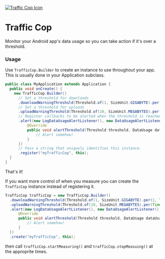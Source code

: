 [![Traffic Cop Icon](https://raw.github.com/willowtreeapps/trafficcop/master/trafficcop.png
)](https://github.com/willowtreeapps/trafficcop)

Traffic Cop
==========

Monitor your Android app's data usage so you can take action if it's over a threshold.

### Usage
Use `TrafficCop.Builder` to create an instance to use throughout your app.  This is usually done in your Application subclass.

```java
public class MyApplication extends Application {
  public void onCreate() {
    new TrafficCop.Builder()
      // Set a threshold for downloads
      .downloadWarningThreshold(Threshold.of(1, SizeUnit.GIGABYTE).per(1, TimeUnit.WEEK))
      // Set a threshold for uploads
      .uploadWarningThreshold(Threshold.of(10, SizeUnit.MEGABYTES).per(TimeUnit.HOUR))
      // Register callbacks to be alerted when the threshold is reached
      .alert(new LogDataUsageAlertListener(), new DataUsageAlertListener() {
          @Override
          public void alertThreshold(Threshold threshold, DataUsage dataUsage) {
              // Alert somehow!
          }
      })
      // Pass a string that uniquely identifies this instance. 
      .register("myTrafficCop", this);
  }
}
```

That's it!

If you want more control of when you measure you can create the `TrafficCop` instance instead of registering it.
```java
TrafficCop trafficCop = new TrafficCop.Builder()
  .downloadWarningThreshold(Threshold.of(1, SizeUnit.GIGABYTE).per(1, TimeUnit.WEEK))
  .uploadWarningThreshold(Threshold.of(10, SizeUnit.MEGABYTES).per(TimeUnit.HOUR))
  .alert(new LogDataUsageAlertListener(), new DataUsageAlertListener() {
      @Override
      public void alertThreshold(Threshold threshold, DataUsage dataUsage) {
          // Alert somehow!
      }
  })
  .create("myTrafficCop", this);
```

then call `trafficCop.startMeasuring()` and `trafficCop.stopMeasuing()` at the approprite times.
